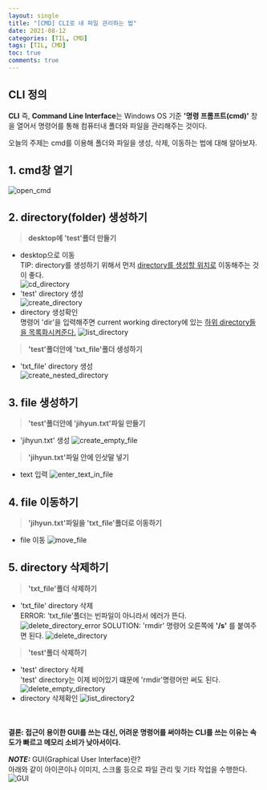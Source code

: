 ```yaml
---
layout: single
title: "[CMD] CLI로 내 파일 관리하는 법"
date: 2021-08-12
categories: [TIL, CMD]
tags: [TIL, CMD]
toc: true
comments: true
---
```


## CLI 정의
**CLI** 즉, **Command Line Interface**는 Windows OS 기준 **'명령 프롬프트(cmd)'** 창을 열어서 명령어를 통해 컴퓨터내 폴더와 파일을 관리해주는 것이다.

오늘의 주제는 cmd를 이용해 폴더와 파일을 생성, 삭제, 이동하는 법에 대해 알아보자. 


## 1. cmd창 열기 

![open_cmd](https://user-images.githubusercontent.com/88199458/132727207-d2312bbe-5d86-4e6e-b283-9919a724bf8d.png)


## 2. directory(folder) 생성하기
> **desktop에 'test'폴더 만들기**
- desktop으로 이동  
TIP: directory를 생성하기 위해서 먼저 <u>directory를 생성할 위치로</u> 이동해주는 것이 좋다.  
![cd_directory](https://user-images.githubusercontent.com/88199458/132727169-3ace5213-1754-438b-a0b8-02f005240dca.png)
- 'test' directory 생성  
![create_directory](https://user-images.githubusercontent.com/88199458/132727172-4c69c401-88e3-48e2-8e96-6c69c777a715.png)
- directory 생성확인  
명령어 'dir'을 입력해주면 current working directory에 있는 <u>하위 directory들을 목록화시켜준다.</u> 
![list_directory](https://user-images.githubusercontent.com/88199458/132727198-d76f89d3-c882-4029-98a9-475c32d0e630.png)

> **'test'폴더안에 'txt_file'폴더 생성하기**  
- 'txt_file' directory 생성  
![create_nested_directory](https://user-images.githubusercontent.com/88199458/132727179-cfabde5b-55a6-4937-914a-666970231a2c.png)


## 3. file 생성하기
> **'test'폴더안에 'jihyun.txt'파일 만들기**
- 'jihyun.txt' 생성
![create_empty_file](https://user-images.githubusercontent.com/88199458/132727176-4874521d-934c-4f5b-97e3-3d2b451d13f4.png)

> **'jihyun.txt'파일 안에 인삿말 넣기**
- text 입력
![enter_text_in_file](https://user-images.githubusercontent.com/88199458/132727189-491f1667-a137-46e4-9186-7b346557297c.png)


## 4. file 이동하기
> **'jihyun.txt'파일을 'txt_file'폴더로 이동하기**
- file 이동
![move_file](https://user-images.githubusercontent.com/88199458/132727203-bf644c6a-b942-40ed-b650-917c9dbed3ff.png)


## 5. directory 삭제하기
> **'txt_file'폴더 삭제하기**
- 'txt_file' directory 삭제  
ERROR: 'txt_file'폴더는 빈파일이 아니라서 에러가 뜬다. 
![delete_directory_error](https://user-images.githubusercontent.com/88199458/132727185-2cd86cc6-b856-489f-9fe4-b275d37da97d.png)
SOLUTION: 'rmdir' 명령어 오른쪽에 **'/s'** 를 붙여주면 된다.
![delete_directory](https://user-images.githubusercontent.com/88199458/132727182-221306d7-92e6-4acc-a5e9-84f1e92af219.png)

> **'test'폴더 삭제하기**
- 'test' directory 삭제  
'test' directory는 이제 비어있기 떄문에 'rmdir'명령어만 써도 된다. 
![delete_empty_directory](https://user-images.githubusercontent.com/88199458/132727187-9b0639b6-6176-457e-b63f-3920b8059730.png)
- directory 삭제확인
![list_directory2](https://user-images.githubusercontent.com/88199458/132727200-ff52f2eb-1ef5-4d39-8767-d41f11ad340d.png)

<br/><br/>
**결론: 접근이 용이한 GUI를 쓰는 대신, 어려운 명령어를 써야하는 CLI를 쓰는 이유는 속도가 빠르고 메모리 소비가 낮아서이다.**  

***NOTE:*** GUI(Graphical User Interface)란?  
아래와 같이 아이콘이나 이미지, 스크롤 등으로 파일 관리 및 기타 작업을 수행한다. 
![GUI](https://user-images.githubusercontent.com/88199458/132727191-2e5e93a0-5401-4b4f-ab19-81f0ea319383.png)

